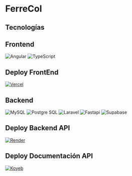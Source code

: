 # FerreCol

## Tecnologías

## Frontend

![Angular](https://img.shields.io/badge/angular-CA4245?style=for-the-badge&logo=angular&logoColor=white)
![TypeScript](https://img.shields.io/badge/typescript-00008B?style=for-the-badge&logo=typescript&logoColor=white)

## Deploy FrontEnd
[![Vercel](https://img.shields.io/badge/vercel-black?style=for-the-badge&logo=vercel&logoColor=white)](https://ferrecol.onrender.com/) 

## Backend

![MySQL](https://img.shields.io/badge/mysql-00008B?style=for-the-badge&logo=mysql&logoColor=white)
![Postgre SQL](https://img.shields.io/badge/postgre%20SQL%20-%20pr?style=for-the-badge&logo=postgresql&logoColor=%23ffffff&labelColor=%234169E1&color=%234169E1)
![Laravel](https://img.shields.io/badge/laravel-CA4245?style=for-the-badge&logo=laravel&logoColor=white)
![Fastapi](https://img.shields.io/badge/fastapi-38B2AC?style=for-the-badge&logo=fastapi&logoColor=white)
![Supabase](https://img.shields.io/badge/supabase-black?style=for-the-badge&logo=supabase&logoColor=green)

## Deploy Backend API
[![Render](https://img.shields.io/badge/render-black?style=for-the-badge&logo=render&logoColor=white)](https://ferrecol.onrender.com/) 

## Deploy Documentación API
[![Koyeb](https://img.shields.io/badge/Koyeb-black?style=for-the-badge&logo=koyeb&logoColor=white)](https://precious-debby-company2341-9c434145.koyeb.app/docs#/endpoints) 
